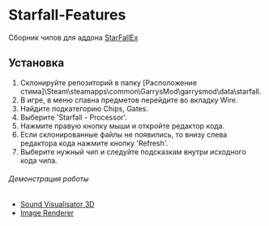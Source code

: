 # Starfall-Features
Сборник чипов для аддона [StarFallEx](https://github.com/thegrb93/StarfallEx)

## Установка
1. Склонируйте репозиторий в папку [Расположение стима]\Steam\steamapps\common\GarrysMod\garrysmod\data\starfall.
2. В игре, в меню спавна предметов перейдите во вкладку Wire.
3. Найдите подкатегорию Chips, Gates.
4. Выберите 'Starfall - Processor'.
5. Нажмите правую кнопку мыши и откройте редактор кода.
6. Если склонированные файлы не появились, то внизу слева редактора кода нажмите кнопку 'Refresh'.
7. Выберите нужный чип и следуйте подсказкам внутри исходного кода чипа.

###### Демонстрация работы
- [Sound Visualisator 3D](https://www.youtube.com/watch?v=M4S1L2ltKjI)
- [Image Renderer](https://youtu.be/sH3mJC-3IUE)
